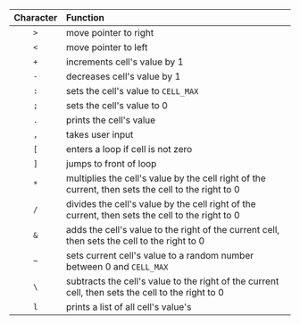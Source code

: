 | Character | Function |
| :-------: | :------- |
| `>` | move pointer to right |
| `<` | move pointer to left |
| `+` | increments cell's value by 1 |
| `-` | decreases cell's value by 1 |
| `:` | sets the cell's value to `CELL_MAX` |
| `;` | sets the cell's value to 0 |
| `.` | prints the cell's value |
| `,` | takes user input |
| `[` | enters a loop if cell is not zero |
| `]` | jumps to front of loop |
| `*` | multiplies the cell's value by the cell right of the current, then sets the cell to the right to 0 |
| `/` | divides the cell's value by the cell right of the current, then sets the cell to the right to 0 |
| `&` | adds the cell's value to the right of the current cell, then sets the cell to the right to 0 |
| `~` | sets current cell's value to a random number between 0 and `CELL_MAX` |
| `\` | subtracts the cell's value to the right of the current cell, then sets the cell to the right to 0 |
| `l` | prints a list of all cell's value's |
